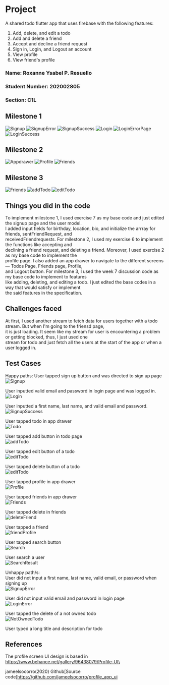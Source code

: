 # Project
A shared todo flutter app that uses firebase with the following features:
1. Add, delete, and edit a todo
2. Add and delete a friend
3. Accept and decline a friend request
4. Sign in, Login, and Logout an account
5. View profile
6. View friend's profile

### Name: Roxanne Ysabel P. Resuello
### Student Number: 202002805
### Section: C1L


## Milestone 1
![Signup](/images/milestone1/SignupPage.png)
![SignupError](/images/milestone1/SignupErrorPage.png)
![SignupSuccess](/images/milestone1/SignupPage.png)
![Login](/images/milestone1/loginPage.png)
![LoginErrorPage](/images/milestone1/loginErrorPage.png)
![LoginSuccess](/images/milestone1/LoginSuccess.png)

## Milestone 2
![Appdrawer](/images/milestone2/milestone2.png)
![Profile](/images/milestone2/milestone2friends.png)
![Friends](/images/milestone2/milestone2profile.png)

## Milestone 3
![Friends](/images/milestone3/Friends.png)
![addTodo](/images/milestone3/addTodo.png)
![editTodo](/images/milestone3/editTodo.png)


## Things you did in the code
To implement milestone 1, I used exercise 7 as my base code and just edited the signup page and the user model.\
I added input fields for birthday, location, bio, and initialize the arrray for friends, sentFriendRequest, and\
receivedFriendrequests. For milestone 2, I used my exercise 6 to implement the functions like accepting and\
declining a friend request, and deleting a friend. Moreover, I used exercise 2 as my base code to implement the\
profile page. I also added an app drawer to navigate to the different screens — Todos Page, Friends page, Profile,\
and Logout button. For milestone 3, I used the week 7 discussion code as my base code to implement to features\
like adding, deleting, and editing a todo. I just edited the base codes in a way that would satisfy or implement\
the said features in the specification.


## Challenges faced
At first, I used another stream to fetch data for users together with a todo stream. But when I'm going to the friensd page,\
it is just loading. It seem like my stream for user is encountering a problem or getting blocked, thus, I just used one\
stream for todo and just fetch all the users at the start of the app or when a user logged in.

## Test Cases
Happy paths: 
User tapped sign up button and was directed to sign up page\
![Signup](/images/Signup.png)

User inputted valid email and password in login page and was logged in.\
![Login](/images/Login.png)

User inputted a first name, last name, and valid email and password.\
![SignupSuccess](/images/SignupSuccess.png)

User tapped todo in app drawer\
![Todo](/images/Todo.png)

User tapped add button in todo page\
![addTodo](/images/addTodo.png)

User tapped edit button of a todo\
![editTodo](/images/editTodo.png)

User tapped delete button of a todo\
![editTodo](/images/deleteTodo.png)

User tapped profile in app drawer\
![Profile](/images/Profile.png)

User tapped friends in app drawer\
![Friends](/images/Friends.png)

User tapped delete in friends\
![deleteFriend](/images/deleteFriend.png)

User tapped a friend\
![friendProfile](/images/friendProfile.png)

User tapped search button\
![Search](/images/Search.png)

User search a user\
![SearchResult](/images/searchResult.png)


Unhappy path/s:\
User did not input a first name, last name, valid email, or password when signing up\
![SignupError](/images/SignupError.png)

User did not input valid email and password in login page\
![LoginError](/images/LoginError.png)

User tapped the delete of a not owned todo\
![NotOwnedTodo](/images/NotOwnedTodo.png)

User typed a long title and description for todo

## References
The profile screen UI design is based in https://www.behance.net/gallery/96438079/Profile-UI\

jameelsocorro(2020) Github[Source code]https://github.com/jameelsocorro/profile_app_ui


